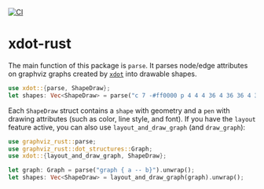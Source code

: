 [![CI](https://github.com/flying-sheep/xdot-rust/actions/workflows/rust.yml/badge.svg)](https://github.com/flying-sheep/xdot-rust/actions/workflows/rust.yml)

xdot-rust
=========

The main function of this package is `parse`.
It parses node/edge attributes on graphviz graphs created by [`xdot`](https://graphviz.org/docs/attr-types/xdot/) into drawable shapes.

```rust
use xdot::{parse, ShapeDraw};
let shapes: Vec<ShapeDraw> = parse("c 7 -#ff0000 p 4 4 4 36 4 36 36 4 36");
```

Each `ShapeDraw` struct contains a `shape` with geometry and a `pen` with drawing attributes (such as color, line style, and font).
If you have the `layout` feature active, you can also use `layout_and_draw_graph` (and `draw_graph`):

```rust
use graphviz_rust::parse;
use graphviz_rust::dot_structures::Graph;
use xdot::{layout_and_draw_graph, ShapeDraw};

let graph: Graph = parse("graph { a -- b}").unwrap();
let shapes: Vec<ShapeDraw> = layout_and_draw_graph(graph).unwrap();
```
